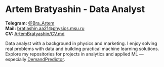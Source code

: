 # Artem Bratyashin - Data Analyst

**Telegram:** [@Bra_Artem](https://t.me/Bra_Artem)  
**Mail:** bratiashin.aa21@physics.msu.ru  
**CV:** [ArtemBratyashin/CV.md](https://github.com/ArtemBratyashin/ArtemBratyashin/blob/main/CV.md)

Data analyst with a background in physics and marketing. I enjoy solving real problems with data and building practical machine learning solutions. Explore my repositories for projects in analytics and applied ML — especially [DemandPredictor](https://github.com/ArtemBratyashin/DemandPredictor).
